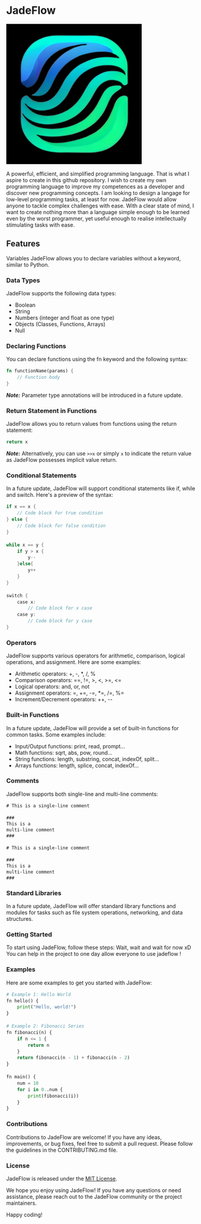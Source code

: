 # JadeFlow

![Logo!](./logo_ideas/logo2.jpeg)

A powerful, efficient, and simplified programming language. That is what I aspire to create in this github repository. I wish to create my own programming language to improve my competences as a developer and discover new programming concepts. I am looking to design a langage for low-level programming tasks, at least for now. JadeFlow would allow anyone to tackle complex challenges with ease. With a clear state of mind, I want to create nothing more than a language simple enough to be learned even by the worst programmer, yet useful enough to realise intellectually stimulating tasks with ease.

## Features

Variables
JadeFlow allows you to declare variables without a keyword, similar to Python.

### Data Types

JadeFlow supports the following data types:

- Boolean
- String
- Numbers (integer and float as one type)
- Objects (Classes, Functions, Arrays)
- Null

### Declaring Functions

You can declare functions using the fn keyword and the following syntax:

```rust
fn functionName(params) {
    // Function body
}
```

**_Note:_** Parameter type annotations will be introduced in a future update.

### Return Statement in Functions

JadeFlow allows you to return values from functions using the return statement:

```rust
return x
```

**_Note:_** Alternatively, you can use `>>x` or simply `x` to indicate the return value as JadeFlow possesses implicit value return.

### Conditional Statements

In a future update, JadeFlow will support conditional statements like if, while and switch. Here's a preview of the syntax:

```rust
if x == x {
    // Code block for true condition
} else {
    // Code block for false condition
}

while x == y {
    if y > x {
        y--
    }else{
        y++
    }
}

switch {
    case x:
        // Code block for x case
    case y:
        // Code block for y case
}
```

### Operators

JadeFlow supports various operators for arithmetic, comparison, logical operations, and assignment. Here are some examples:

- Arithmetic operators: +, -, \*, /, %
- Comparison operators: ==, !=, >, <, >=, <=
- Logical operators: and, or, not
- Assignment operators: =, +=, -=, \*=, /=, %=
- Increment/Decrement operators: ++, --

### Built-in Functions

In a future update, JadeFlow will provide a set of built-in functions for common tasks. Some examples include:

- Input/Output functions: print, read, prompt...
- Math functions: sqrt, abs, pow, round...
- String functions: length, substring, concat, indexOf, split...
- Arrays functions: length, splice, concat, indexOf...

### Comments

JadeFlow supports both single-line and multi-line comments:

```
# This is a single-line comment

###
This is a
multi-line comment
###

# This is a single-line comment

###
This is a
multi-line comment
###
```

### Standard Libraries

In a future update, JadeFlow will offer standard library functions and modules for tasks such as file system operations, networking, and data structures.

### Getting Started

To start using JadeFlow, follow these steps:
Wait, wait and wait for now xD
You can help in the project to one day allow everyone to use jadeflow !

### Examples

Here are some examples to get you started with JadeFlow:

```python
# Example 1: Hello World
fn hello() {
    print("Hello, world!")
}

# Example 2: Fibonacci Series
fn fibonacci(n) {
    if n <= 1 {
        return n
    }
    return fibonacci(n - 1) + fibonacci(n - 2)
}

fn main() {
    num = 10
    for i in 0..num {
        print(fibonacci(i))
    }
}
```

### Contributions

Contributions to JadeFlow are welcome! If you have any ideas, improvements, or bug fixes, feel free to submit a pull request. Please follow the guidelines in the CONTRIBUTING.md file.

### License

JadeFlow is released under the [MIT License](./LICENSE).

We hope you enjoy using JadeFlow! If you have any questions or need assistance, please reach out to the JadeFlow community or the project maintainers.

Happy coding!
